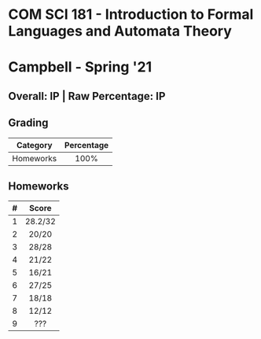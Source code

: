 # COM SCI 181 - Introduction to Formal Languages and Automata Theory

# Campbell - Spring '21

## Overall: IP | Raw Percentage: IP

## Grading

| Category  | Percentage |
| :-------: | :--------: |
| Homeworks |    100%    |

## Homeworks

|  #   |  Score  |
| :--: | :-----: |
|  1   | 28.2/32 |
|  2   |  20/20  |
|  3   |  28/28  |
|  4   |  21/22  |
|  5   |  16/21  |
|  6   |  27/25  |
|  7   |  18/18  |
|  8   |  12/12  |
|  9   |   ???   |

